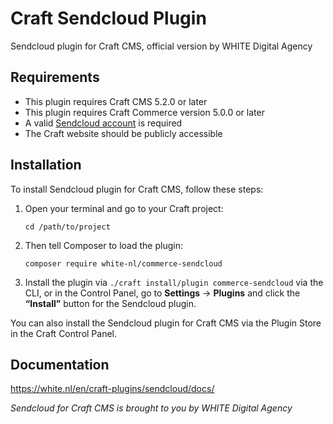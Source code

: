 Craft Sendcloud Plugin
======================

Sendcloud plugin for Craft CMS, official version by WHITE Digital Agency

Requirements
------------

* This plugin requires Craft CMS 5.2.0 or later
* This plugin requires Craft Commerce version 5.0.0 or later
* A valid [Sendcloud account](https://panel.sendcloud.sc/accounts/signup?r=500) is required
* The Craft website should be publicly accessible


Installation
------------

To install Sendcloud plugin for Craft CMS, follow these steps:

1. Open your terminal and go to your Craft project:
    ```
    cd /path/to/project
    ```

2. Then tell Composer to load the plugin:
    ```
    composer require white-nl/commerce-sendcloud
    ```

3. Install the plugin via `./craft install/plugin commerce-sendcloud` via the CLI, or in the Control Panel, go to **Settings** → **Plugins** and click the **“Install”** button for the Sendcloud plugin.

You can also install the Sendcloud plugin for Craft CMS via the Plugin Store in the Craft Control Panel.


Documentation
-------------

https://white.nl/en/craft-plugins/sendcloud/docs/

*Sendcloud for Craft CMS is brought to you by WHITE Digital Agency*
